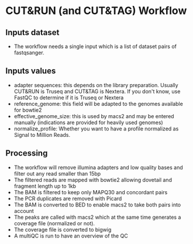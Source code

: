 # CUT&RUN (and CUT&TAG) Workflow

## Inputs dataset

- The workflow needs a single input which is a list of dataset pairs of fastqsanger.

## Inputs values

- adapter sequences: this depends on the library preparation. Usually CUT&RUN is Truseq and CUT&TAG is Nextera. If you don't know, use FastQC to determine if it is Truseq or Nextera
- reference_genome: this field will be adapted to the genomes available for bowtie2
- effective_genome_size: this is used by macs2 and may be entered manually (indications are provided for heavily used genomes)
- normalize_profile: Whether you want to have a profile normalized as Signal to Million Reads.

## Processing

- The workflow will remove illumina adapters and low quality bases and filter out any read smaller than 15bp
- The filtered reads are mapped with bowtie2 allowing dovetail and fragment length up to 1kb
- The BAM is filtered to keep only MAPQ30 and concordant pairs
- The PCR duplicates are removed with Picard
- The BAM is converted to BED to enable macs2 to take both pairs into account
- The peaks are called with macs2 which at the same time generates a coverage file (normalized or not).
- The coverage file is converted to bigwig
- A multiQC is run to have an overview of the QC
